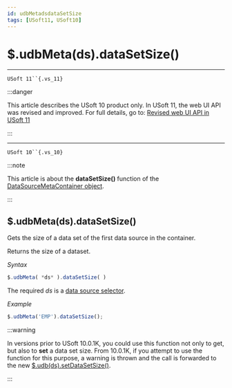 ```yaml
---
id: udbMetadsdataSetSize
tags: [USoft11, USoft10]
---
```

# $.udbMeta(ds).dataSetSize()



----

`USoft 11``{.vs_11}`


:::danger

This article describes the USoft 10 product only.
In USoft 11, the web UI API was revised and improved. For full details, go to:
[Revised web UI API in USoft 11](/Web_and_app_UIs/UDB_udb/Revised_web_UI_API_in_USoft_11.md)

:::

----

`USoft 10``{.vs_10}`


:::note

This article is about the **dataSetSize()** function of the [DataSourceMetaContainer object](/Web_and_app_UIs/UDB_DataSourceMetaContainer).

:::

## **$.udbMeta(ds).dataSetSize()**

Gets the size of a data set of the first data source in the container.

Returns the size of a dataset.

*Syntax*

```js
$.udbMeta( *ds* ).dataSetSize( )
```

The required *ds* is a [data source selector](/Web_and_app_UIs/UDB_DataSourceMetaContainer/UDB_DataSourceMetaContainer_object.md).

*Example*

```js
$.udbMeta('EMP').dataSetSize();
```


:::warning

In versions prior to USoft 10.0.1K, you could use this function not only to get, but also to **set** a data set size. From 10.0.1K, if you attempt to use the function for this purpose, a warning is thrown and the call is forwarded to the new [$.udb(ds).setDataSetSize()](/Web_and_app_UIs/UDB_DataSourceContainer/udbdssetDataSetSize.md).

:::
